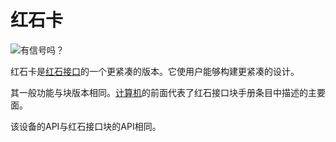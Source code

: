 # 红石卡
![有信号吗？](item:oc2:redstone_interface_card)

红石卡是[红石接口](../block/redstone_interface.md)的一个更紧凑的版本。它使用户能够构建更紧凑的设计。

其一般功能与块版本相同。[计算机](../block/computer.md)的前面代表了红石接口块手册条目中描述的主要面。

该设备的API与红石接口块的API相同。
